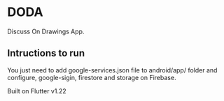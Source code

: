 # DODA

Discuss On Drawings App.

## Intructions to run

You just need to add google-services.json file to android/app/ folder and configure, google-sigin, firestore and storage on Firebase.

Built on Flutter v1.22